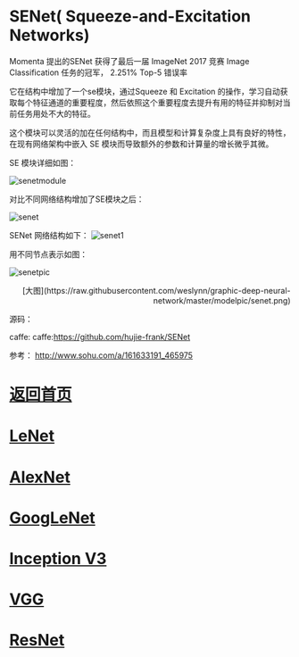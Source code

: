 
# SENet( Squeeze-and-Excitation Networks) 


Momenta 提出的SENet 获得了最后一届 ImageNet 2017 竞赛 Image Classification 任务的冠军， 2.251% Top-5 错误率

它在结构中增加了一个se模块，通过Squeeze 和 Excitation 的操作，学习自动获取每个特征通道的重要程度，然后依照这个重要程度去提升有用的特征并抑制对当前任务用处不大的特征。

这个模块可以灵活的加在任何结构中，而且模型和计算复杂度上具有良好的特性，在现有网络架构中嵌入 SE 模块而导致额外的参数和计算量的增长微乎其微。



SE 模块详细如图：

![senetmodule](https://github.com/weslynn/graphic-deep-neural-network/blob/master/pic/semodule.png)


对比不同网络结构增加了SE模块之后：

![senet](https://github.com/weslynn/graphic-deep-neural-network/blob/master/pic/senet.jpg)

SENet 网络结构如下：
![senet1](https://github.com/weslynn/graphic-deep-neural-network/blob/master/pic/senet.png)



用不同节点表示如图：


![senetpic](https://github.com/weslynn/graphic-deep-neural-network/blob/master/modelpic/senet.png)



<p align="right">[大图](https://raw.githubusercontent.com/weslynn/graphic-deep-neural-network/master/modelpic/senet.png)</p>





源码：



caffe:  caffe:https://github.com/hujie-frank/SENet


参考：
http://www.sohu.com/a/161633191_465975


# [返回首页](https://github.com/weslynn/graphic-deep-neural-network/) 
# [LeNet](https://github.com/weslynn/graphic-deep-neural-network/blob/master/object%20classification%20%E7%89%A9%E4%BD%93%E5%88%86%E7%B1%BB/LeNet.md)   
# [AlexNet](https://github.com/weslynn/graphic-deep-neural-network/blob/master/object%20classification%20%E7%89%A9%E4%BD%93%E5%88%86%E7%B1%BB/AlexNet.md)                  
# [GoogLeNet](https://github.com/weslynn/graphic-deep-neural-network/blob/master/object%20classification%20%E7%89%A9%E4%BD%93%E5%88%86%E7%B1%BB/GoogLeNet.md)
# [Inception V3](https://github.com/weslynn/graphic-deep-neural-network/blob/master/object%20classification%20%E7%89%A9%E4%BD%93%E5%88%86%E7%B1%BB/InceptionV3.md)
# [VGG](https://github.com/weslynn/graphic-deep-neural-network/blob/master/object%20classification%20%E7%89%A9%E4%BD%93%E5%88%86%E7%B1%BB/VGG.md)
# [ResNet](https://github.com/weslynn/graphic-deep-neural-network/blob/master/object%20classification%20%E7%89%A9%E4%BD%93%E5%88%86%E7%B1%BB/ResNet.md)